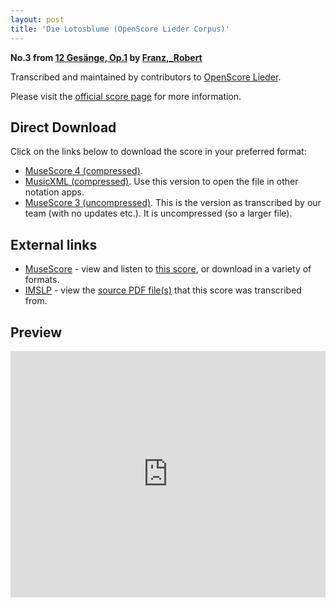 ```yaml
---
layout: post
title: 'Die Lotosblume (OpenScore Lieder Corpus)'
---
```


__No.3 from [12 Gesänge, Op.1](https://fourscoreandmore.org/openscore/lieder/Franz%2C_Robert/12_Ges%C3%A4nge%2C_Op.1/) by [Franz,_Robert](https://fourscoreandmore.org/openscore/lieder/Franz%2C_Robert)__

Transcribed and maintained by contributors to [OpenScore Lieder].

Please visit the [official score page] for more information.

[official score page]: https://musescore.com/openscore-lieder-corpus/scores/5660581
[OpenScore Lieder]: https://musescore.com/openscore-lieder-corpus

## Direct Download

Click on the links below to download the score in your preferred format:
- [MuseScore 4 (compressed)](https://fourscoreandmore.org/openscore/lieder/Franz%2C_Robert/12_Ges%C3%A4nge%2C_Op.1/03_Die_Lotosblume.mscz).
- [MusicXML (compressed)](https://fourscoreandmore.org/openscore/lieder/Franz%2C_Robert/12_Ges%C3%A4nge%2C_Op.1/03_Die_Lotosblume.mxl). Use this version to open the file in other notation apps.
- [MuseScore 3 (uncompressed)](https://raw.githubusercontent.com/OpenScore/Lieder/refs/heads/main/scores/Franz%2C_Robert/12_Ges%C3%A4nge%2C_Op.1/03_Die_Lotosblume/lc5660581.mscx). This is the version as transcribed by our team (with no updates etc.). It is uncompressed (so a larger file).

## External links

- [MuseScore] - view and listen to [this score][MuseScore], or download in a variety of formats.
- [IMSLP] - view the [source PDF file(s)][IMSLP] that this score was transcribed from.

[MuseScore]: https://musescore.com/score/5660581
[IMSLP]: https://imslp.org/wiki/Special:ReverseLookup/89017

## Preview

<iframe width="100%" height="394" src="https://musescore.com/openscore-lieder-corpus/scores/5660581/embed" frameborder="0" allowfullscreen allow="autoplay; fullscreen"></iframe>
